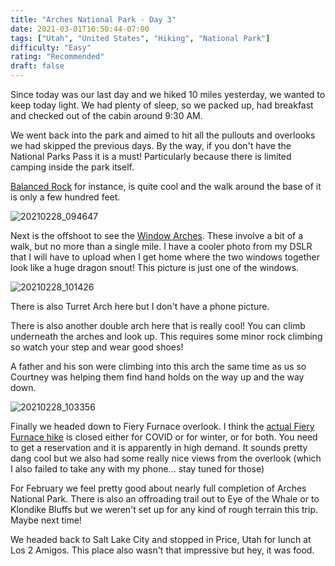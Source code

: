 ```yaml
---
title: "Arches National Park - Day 3"
date: 2021-03-01T10:50:44-07:00
tags: ["Utah", "United States", "Hiking", "National Park"]
difficulty: "Easy"
rating: "Recommended"
draft: false
---
```


Since today was our last day and we hiked 10 miles yesterday, we wanted to keep today light. We had plenty of sleep, so we packed up, had breakfast and checked out of the cabin around 9:30 AM.

We went back into the park and aimed to hit all the pullouts and overlooks we had skipped the previous days. By the way, if you don't have the National Parks Pass it is a must! Particularly because there is limited camping inside the park itself.

[Balanced Rock](https://www.nps.gov/arch/planyourvisit/balancedrock.htm) for instance, is quite cool and the walk around the base of it is only a few hundred feet.

![20210228_094647](/images/20210228_094647.png)

Next is the offshoot to see the [Window Arches](https://www.nps.gov/arch/planyourvisit/the-windows.htm). These involve a bit of a walk, but no more than a single mile. I have a cooler photo from my DSLR that I will have to upload when I get home where the two windows together look like a huge dragon snout! This picture is just one of the windows.

![20210228_101426](/images/20210228_101426.png)

There is also Turret Arch here but I don't have a phone picture.

There is also another double arch here that is really cool! You can climb underneath the arches and look up. This requires some minor rock climbing so watch your step and wear good shoes!

A father and his son were climbing into this arch the same time as us so Courtney was helping them find hand holds on the way up and the way down.

![20210228_103356](/images/20210228_103356.png)

Finally we headed down to Fiery Furnace overlook. I think the [actual Fiery Furnace hike](https://www.nps.gov/arch/planyourvisit/fiery-furnace-hike.htm) is closed either for COVID or for winter, or for both. You need to get a reservation and it is apparently in high demand. It sounds pretty dang cool but we also had some really nice views from the overlook (which I also failed to take any with my phone... stay tuned for those)

For February we feel pretty good about nearly full completion of Arches National Park. There is also an offroading trail out to Eye of the Whale or to Klondike Bluffs but we weren't set up for any kind of rough terrain this trip. Maybe next time!

We headed back to Salt Lake City and stopped in Price, Utah for lunch at Los 2 Amigos. This place also wasn't that impressive but hey, it was food.

